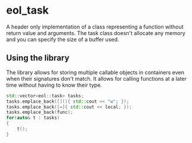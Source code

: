 # eol_task
A header only implementation of a class representing a function without return value and arguments.
The task class doesn't allocate any memory and you can specify the size of a buffer used.
## Using the library
The library allows for storing multiple callable objects in containers even when their signatures don't match.
It allows for calling functions at a later time without having to know their type.
```c++
std::vector<eol::task> tasks;
tasks.emplace_back([](){ std::cout << "w"; });
tasks.emplace_back([=]{ std::cout << local; });
tasks.emplace_back(func);
for(auto& t : tasks)
{
	t();
}
```
